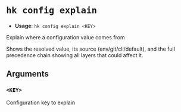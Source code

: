 # `hk config explain`

- **Usage**: `hk config explain <KEY>`

Explain where a configuration value comes from

Shows the resolved value, its source (env/git/cli/default), and the full precedence chain showing all layers that could affect it.

## Arguments

### `<KEY>`

Configuration key to explain
